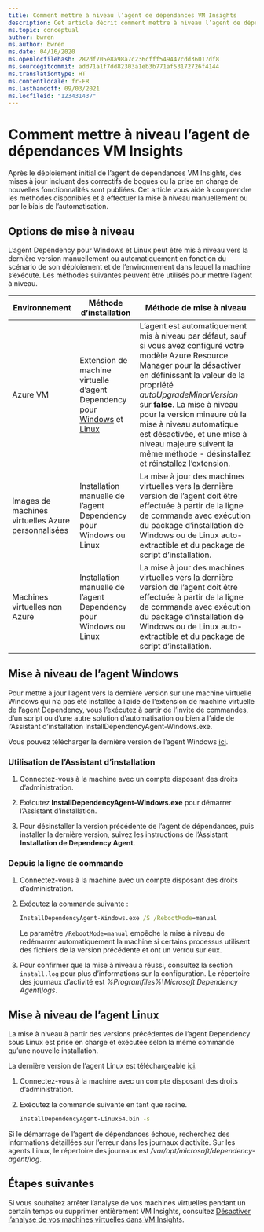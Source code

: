 ```yaml
---
title: Comment mettre à niveau l’agent de dépendances VM Insights
description: Cet article décrit comment mettre à niveau l’agent de dépendances VM insights à l’aide de la ligne de commande, de l’Assistant d’installation et d’autres méthodes.
ms.topic: conceptual
author: bwren
ms.author: bwren
ms.date: 04/16/2020
ms.openlocfilehash: 282df705e8a98a7c236cfff549447cdd36017df8
ms.sourcegitcommit: add71a1f7dd82303a1eb3b771af53172726f4144
ms.translationtype: HT
ms.contentlocale: fr-FR
ms.lasthandoff: 09/03/2021
ms.locfileid: "123431437"
---
```

# <a name="how-to-upgrade-the-vm-insights-dependency-agent"></a>Comment mettre à niveau l’agent de dépendances VM Insights

Après le déploiement initial de l’agent de dépendances VM Insights, des mises à jour incluant des correctifs de bogues ou la prise en charge de nouvelles fonctionnalités sont publiées.  Cet article vous aide à comprendre les méthodes disponibles et à effectuer la mise à niveau manuellement ou par le biais de l’automatisation.

## <a name="upgrade-options"></a>Options de mise à niveau 

L’agent Dependency pour Windows et Linux peut être mis à niveau vers la dernière version manuellement ou automatiquement en fonction du scénario de son déploiement et de l’environnement dans lequel la machine s’exécute. Les méthodes suivantes peuvent être utilisés pour mettre l’agent à niveau.

|Environnement |Méthode d’installation |Méthode de mise à niveau |
|------------|--------------------|---------------|
|Azure VM | Extension de machine virtuelle d’agent Dependency pour [Windows](../../virtual-machines/extensions/agent-dependency-windows.md) et [Linux](../../virtual-machines/extensions/agent-dependency-linux.md) | L’agent est automatiquement mis à niveau par défaut, sauf si vous avez configuré votre modèle Azure Resource Manager pour la désactiver en définissant la valeur de la propriété *autoUpgradeMinorVersion* sur **false**. La mise à niveau pour la version mineure où la mise à niveau automatique est désactivée, et une mise à niveau majeure suivent la même méthode - désinstallez et réinstallez l’extension. |
| Images de machines virtuelles Azure personnalisées | Installation manuelle de l’agent Dependency pour Windows ou Linux | La mise à jour des machines virtuelles vers la dernière version de l’agent doit être effectuée à partir de la ligne de commande avec exécution du package d’installation de Windows ou de Linux auto-extractible et du package de script d’installation.|
| Machines virtuelles non Azure | Installation manuelle de l’agent Dependency pour Windows ou Linux | La mise à jour des machines virtuelles vers la dernière version de l’agent doit être effectuée à partir de la ligne de commande avec exécution du package d’installation de Windows ou de Linux auto-extractible et du package de script d’installation. |

## <a name="upgrade-windows-agent"></a>Mise à niveau de l’agent Windows 

Pour mettre à jour l’agent vers la dernière version sur une machine virtuelle Windows qui n’a pas été installée à l’aide de l’extension de machine virtuelle de l’agent Dependency, vous l’exécutez à partir de l’invite de commandes, d’un script ou d’une autre solution d’automatisation ou bien à l’aide de l’Assistant d’installation InstallDependencyAgent-Windows.exe.  

Vous pouvez télécharger la dernière version de l’agent Windows [ici](https://aka.ms/dependencyagentwindows).

### <a name="using-the-setup-wizard"></a>Utilisation de l’Assistant d’installation

1. Connectez-vous à la machine avec un compte disposant des droits d’administration.

2. Exécutez **InstallDependencyAgent-Windows.exe** pour démarrer l’Assistant d’installation.
   
3. Pour désinstaller la version précédente de l’agent de dépendances, puis installer la dernière version, suivez les instructions de l’Assistant **Installation de Dependency Agent**.


### <a name="from-the-command-line"></a>Depuis la ligne de commande

1. Connectez-vous à la machine avec un compte disposant des droits d’administration.

2. Exécutez la commande suivante :

    ```cmd
    InstallDependencyAgent-Windows.exe /S /RebootMode=manual
    ```

    Le paramètre `/RebootMode=manual` empêche la mise à niveau de redémarrer automatiquement la machine si certains processus utilisent des fichiers de la version précédente et ont un verrou sur eux. 

3. Pour confirmer que la mise à niveau a réussi, consultez la section `install.log` pour plus d’informations sur la configuration. Le répertoire des journaux d’activité est *%Programfiles%\Microsoft Dependency Agent\logs*.

## <a name="upgrade-linux-agent"></a>Mise à niveau de l’agent Linux 

La mise à niveau à partir des versions précédentes de l’agent Dependency sous Linux est prise en charge et exécutée selon la même commande qu’une nouvelle installation.

La dernière version de l’agent Linux est téléchargeable [ici](https://aka.ms/dependencyagentlinux).

1. Connectez-vous à la machine avec un compte disposant des droits d’administration.

2. Exécutez la commande suivante en tant que racine.

    ```bash
    InstallDependencyAgent-Linux64.bin -s
    ```

Si le démarrage de l’agent de dépendances échoue, recherchez des informations détaillées sur l’erreur dans les journaux d’activité. Sur les agents Linux, le répertoire des journaux est */var/opt/microsoft/dependency-agent/log*. 

## <a name="next-steps"></a>Étapes suivantes

Si vous souhaitez arrêter l’analyse de vos machines virtuelles pendant un certain temps ou supprimer entièrement VM Insights, consultez [Désactiver l’analyse de vos machines virtuelles dans VM Insights](../vm/vminsights-optout.md).
